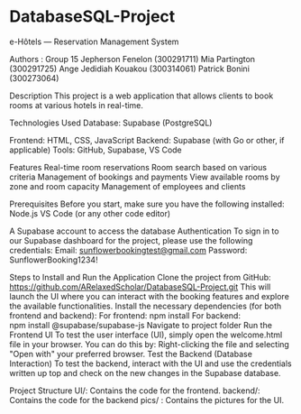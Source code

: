 # DatabaseSQL-Project
e-Hôtels — Reservation Management System

Authors : Group 15
Jepherson Fenelon (300291711)
Mia Partington (300291725)
Ange Jedidiah Kouakou (300314061)
Patrick Bonini (300273064)

Description
This project is a web application that allows clients to book rooms at various hotels in real-time. 

Technologies Used
    Database: Supabase (PostgreSQL)

Frontend: HTML, CSS, JavaScript
Backend: Supabase (with Go or other, if applicable)
Tools: GitHub, Supabase, VS Code

Features
Real-time room reservations
Room search based on various criteria
Management of bookings and payments
View available rooms by zone and room capacity
Management of employees and clients

Prerequisites
    Before you start, make sure you have the following installed: 
        Node.js
        VS Code (or any other code editor)


A Supabase account to access the database
    Authentication
    To sign in to our Supabase dashboard for the project, please use the following credentials:
        Email: sunflowerbookingtest@gmail.com
        Password: SunflowerBooking1234!

Steps to Install and Run the Application
    Clone the project from GitHub: https://github.com/ARelaxedScholar/DatabaseSQL-Project.git
        This will launch the UI where you can interact with the booking features and explore the available functionalities.
    Install the necessary dependencies (for both frontend and backend):
        For frontend:
            npm install
        For backend:  
            npm install @supabase/supabase-js
    Navigate to project folder
        Run the Frontend UI
    To test the user interface (UI), simply open the welcome.html file in your browser. You can do this by: Right-clicking the file and selecting "Open with" your preferred browser.
    Test the Backend (Database Interaction)
        To test the backend, interact with the UI and use the credentials written up top and check on the new changes in the Supabase database.


Project Structure
UI/: Contains the code for the frontend.
backend/: Contains the code for the backend
pics/ : Contains the pictures for the UI.



